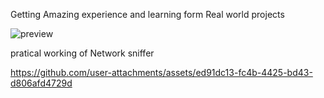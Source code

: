 Getting Amazing experience and learning form Real world projects

![preview](https://github.com/user-attachments/assets/27e4cb88-71dc-4103-bb3f-ad52800c5529)

pratical working of Network sniffer



https://github.com/user-attachments/assets/ed91dc13-fc4b-4425-bd43-d806afd4729d

